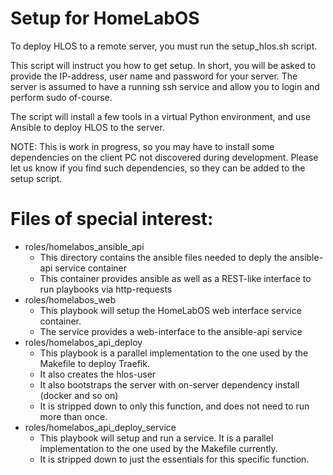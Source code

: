 # Setup for HomeLabOS
To deploy HLOS to a remote server, you must run the setup_hlos.sh script.

This script will instruct you how to get setup.
In short, you will be asked to provide the IP-address, user name and password for your server.
The server is assumed to have a running ssh service and allow you to login and perform sudo of-course.

The script will install a few tools in a virtual Python environment, and use Ansible to deploy HLOS to the server.

NOTE: This is work in progress, so you may have to install some dependencies on the client PC not discovered during development.
Please let us know if you find such dependencies, so they can be added to the setup script.

# Files of special interest:
* roles/homelabos_ansible_api
    * This directory contains the ansible files needed to deply the ansible-api service container
    * This container provides ansible as well as a REST-like interface to run playbooks via http-requests
* roles/homelabos_web
    * This playbook will setup the HomeLabOS web interface service container.
    * The service provides a web-interface to the ansible-api service
* roles/homelabos_api_deploy
    * This playbook is a parallel implementation to the one used by the Makefile to deploy Traefik.
    * It also creates the hlos-user
    * It also bootstraps the server with on-server dependency install (docker and so on)
    * It is stripped down to only this function, and does not need to run more than once.
* roles/homelabos_api_deploy_service
    * This playbook will setup and run a service.  It is a parallel implementation to the one used by the Makefile currently.
    * It is stripped down to just the essentials for this specific function.
